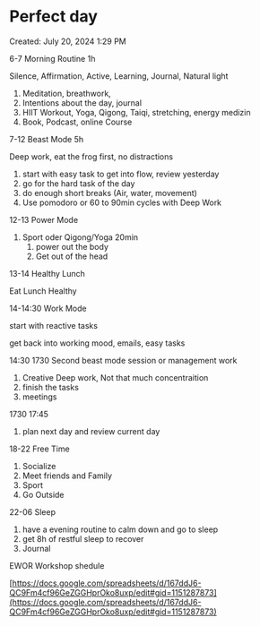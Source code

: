 # Perfect day

Created: July 20, 2024 1:29 PM

6-7 Morning Routine 1h

Silence, Affirmation, Active, Learning, Journal, Natural light

1. Meditation, breathwork,
2. Intentions about the day, journal
3. HIIT Workout, Yoga, Qigong, Taiqi, stretching, energy medizin
4. Book, Podcast, online Course

7-12 Beast Mode 5h

Deep work, eat the frog first, no distractions

1. start with easy task to get into flow, review yesterday
2. go for the hard task of the day
3. do enough short breaks (Air, water, movement)
4. Use pomodoro or 60 to 90min cycles with Deep Work

12-13 Power Mode

1. Sport oder Qigong/Yoga 20min
    1. power out the body
    2. Get out of the head

13-14 Healthy Lunch

Eat Lunch Healthy

14-14:30 Work Mode

start with reactive tasks

get back into working mood, emails, easy tasks

14:30 1730 Second beast mode session or management work

1. Creative Deep work, Not that much concentraition 
2. finish the tasks
3. meetings

1730 17:45

1. plan next day and review current day

18-22 Free Time 

1. Socialize
2. Meet friends and Family
3. Sport
4. Go Outside

22-06 Sleep

1. have a evening routine to calm down and go to sleep
2. get 8h of restful sleep to recover
3. Journal

EWOR Workshop shedule

[https://docs.google.com/spreadsheets/d/167ddJ6-QC9Fm4cf96GeZGGHprOko8uxp/edit#gid=1151287873](https://docs.google.com/spreadsheets/d/167ddJ6-QC9Fm4cf96GeZGGHprOko8uxp/edit#gid=1151287873)